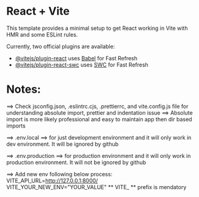 # React + Vite

This template provides a minimal setup to get React working in Vite with HMR and some ESLint rules.

Currently, two official plugins are available:

- [@vitejs/plugin-react](https://github.com/vitejs/vite-plugin-react/blob/main/packages/plugin-react/README.md) uses [Babel](https://babeljs.io/) for Fast Refresh
- [@vitejs/plugin-react-swc](https://github.com/vitejs/vite-plugin-react-swc) uses [SWC](https://swc.rs/) for Fast Refresh

# Notes:

==> Check jsconfig.json, .eslintrc.cjs, .prettierrc, and vite.config.js file for understanding absolute import, prettier and indentation issue
==> Absolute import is more likely professional and easy to maintain app then dir based imports



==> .env.local ==> for just development environment and it will only work in dev environment. It will be ignored by github

==> .env.production ==> for production environment and it will only work in production environment. It will not be ignored by github

==> Add new env following below process:
VITE_API_URL=http://127.0.0.1:8000/
VITE_YOUR_NEW_ENV="YOUR_VALUE" ** VITE_ ** prefix is mendatory